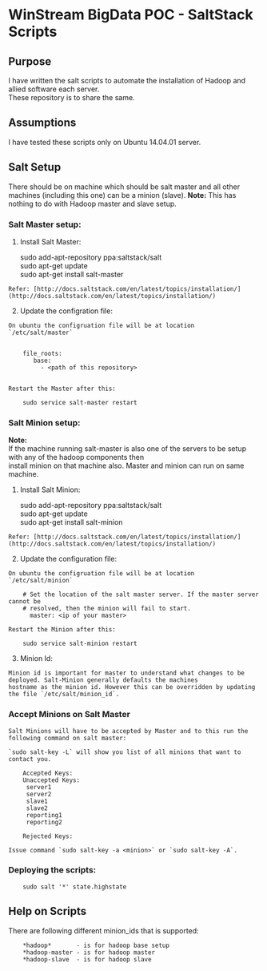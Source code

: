 WinStream BigData POC - SaltStack Scripts  
=========================================

Purpose
-------
I have written the salt scripts to automate the installation of Hadoop and allied software each server.  
These repository is to share the same. 

Assumptions
-----------
I have tested these scripts only on Ubuntu 14.04.01 server. 
 
Salt Setup
----------
  There should be on machine which should be salt master and all other machines (including this one) can be a minion (slave). 
  **Note:** This has nothing to do with Hadoop master and slave setup.  
  
### Salt Master setup:  

  1. Install Salt Master:

        sudo add-apt-repository ppa:saltstack/salt  
        sudo apt-get update  
        sudo apt-get install salt-master  

    Refer: [http://docs.saltstack.com/en/latest/topics/installation/](http://docs.saltstack.com/en/latest/topics/installation/)

  2. Update the configration file:
  
    On ubuntu the configruation file will be at location `/etc/salt/master`

    
        file_roots:  
           base:  
		     - <path of this repository>
  

    Restart the Master after this:

        sudo service salt-master restart  

### Salt Minion setup:

  **Note:**  
    If the machine running salt-master is also one of the servers to be setup with any of the hadoop components then  
    install minion on that machine also. Master and minion can run on same machine.   

  1. Install Salt Minion:

        sudo add-apt-repository ppa:saltstack/salt  
        sudo apt-get update  
        sudo apt-get install salt-minion

    Refer: [http://docs.saltstack.com/en/latest/topics/installation/](http://docs.saltstack.com/en/latest/topics/installation/)


  2. Update the configuration file:
  
    On ubuntu the configruation file will be at location `/etc/salt/minion`
  
        # Set the location of the salt master server. If the master server cannot be  
	    # resolved, then the minion will fail to start.  
	      master: <ip of your master>

    Restart the Minion after this:  

        sudo service salt-minion restart

  3. Minion Id: 
 
    Minion id is important for master to understand what changes to be deployed. Salt-Minion generally defaults the machines  
    hostname as the minion id. However this can be overridden by updating the file `/etc/salt/minion_id`. 

### Accept Minions on Salt Master

    Salt Minions will have to be accepted by Master and to this run the following command on salt master:  
  
    `sudo salt-key -L` will show you list of all minions that want to contact you. 

        Accepted Keys:
        Unaccepted Keys:
         server1
         server2
         slave1
         slave2
         reporting1
         reporting2

        Rejected Keys:

    Issue command `sudo salt-key -a <minion>` or `sudo salt-key -A`.
  

### Deploying the scripts:
  
        sudo salt '*' state.highstate 

Help on Scripts
---------------

  There are following different minion_ids that is supported:

        *hadoop*       - is for hadoop base setup  
        *hadoop-master - is for hadoop master  
        *hadoop-slave  - is for hadoop slave  
